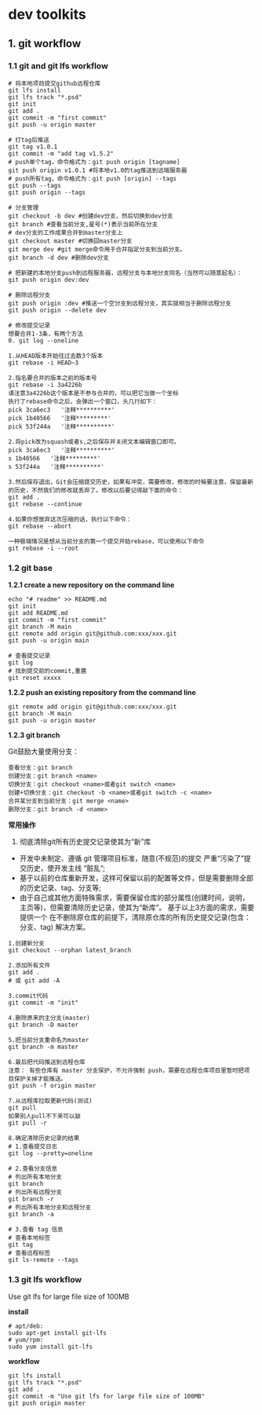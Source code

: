 # dev toolkits
## 1. git workflow

### 1.1 git and git lfs workflow
```shell
# 将本地项目提交github远程仓库
git lfs install
git lfs track "*.psd"
git init
git add .
git commit -m "first commit"
git push -u origin master

# 打tag后推送
git tag v1.0.1
git commit -m "add tag v1.5.2"
# push单个tag，命令格式为：git push origin [tagname]
git push origin v1.0.1 #将本地v1.0的tag推送到远端服务器
# push所有tag，命令格式为：git push [origin] --tags
git push --tags
git push origin --tags

# 分支管理
git checkout -b dev #创建dev分支，然后切换到dev分支
git branch #查看当前分支,星号(*)表示当前所在分支
# dev分支的工作成果合并到master分支上
git checkout master #切换回master分支
git merge dev #git merge命令用于合并指定分支到当前分支。
git branch -d dev #删除dev分支

# 把新建的本地分支push到远程服务器，远程分支与本地分支同名（当然可以随意起名）：
git push origin dev:dev

# 删除远程分支
git push origin :dev #推送一个空分支到远程分支，其实就相当于删除远程分支
git push origin --delete dev

# 修改提交记录
想要合并1-3条，有两个方法
0. git log --oneline

1.从HEAD版本开始往过去数3个版本
git rebase -i HEAD~3

2.指名要合并的版本之前的版本号
git rebase -i 3a4226b
请注意3a4226b这个版本是不参与合并的，可以把它当做一个坐标
执行了rebase命令之后，会弹出一个窗口，头几行如下：
pick 3ca6ec3   '注释**********'
pick 1b40566   '注释*********'
pick 53f244a   '注释**********'

2.将pick改为squash或者s,之后保存并关闭文本编辑窗口即可。
pick 3ca6ec3   '注释**********'
s 1b40566   '注释*********'
s 53f244a   '注释**********'

3.然后保存退出，Git会压缩提交历史，如果有冲突，需要修改，修改的时候要注意，保留最新的历史，不然我们的修改就丢弃了。修改以后要记得敲下面的命令：
git add .  
git rebase --continue  

4.如果你想放弃这次压缩的话，执行以下命令：
git rebase --abort 

一种极端情况是想从当前分支的第一个提交开始rebase，可以使用以下命令
git rebase -i --root
```


### 1.2 git base

**1.2.1 create a new repository on the command line**
```shell
echo "# readme" >> README.md
git init
git add README.md
git commit -m "first commit"
git branch -M main
git remote add origin git@github.com:xxx/xxx.git
git push -u origin main

# 查看提交记录
git log
# 找到提交前的commit,重置
git reset xxxxx
```

**1.2.2 push an existing repository from the command line**
```shell
git remote add origin git@github.com:xxx/xxx.git
git branch -M main
git push -u origin master
```

**1.2.3 git branch**

Git鼓励大量使用分支：
```shell
查看分支：git branch
创建分支：git branch <name>
切换分支：git checkout <name>或者git switch <name>
创建+切换分支：git checkout -b <name>或者git switch -c <name>
合并某分支到当前分支：git merge <name>
删除分支：git branch -d <name>
```
**常用操作**

1. 彻底清除git所有历史提交记录使其为“新”库

- 开发中未制定、遵循 git 管理项目标准，随意(不规范)的提交 严重“污染了”提交历史，使开发主线 “脏乱”;
- 基于以前的仓库重新开发，这样可保留以前的配置等文件，但是需要删除全部的历史记录、tag、分支等;
- 由于自己或其他方面特殊需求，需要保留仓库的部分属性(创建时间，说明，主页等)，但需要清除历史记录，使其为“新库”。
基于以上3方面的需求，需要提供一个 在不删除原仓库的前提下，清除原仓库的所有历史提交记录(包含：分支、tag) 解决方案。

```shell
1.创建新分支
git checkout --orphan latest_branch

2.添加所有文件
git add .
# 或 git add -A

3.commit代码
git commit -m "init"

4.删除原来的主分支(master)
git branch -D master

5.把当前分支重命名为master
git branch -m master

6.最后把代码推送到远程仓库
注意： 有些仓库有 master 分支保护，不允许强制 push，需要在远程仓库项目里暂时把项目保护关掉才能推送。
git push -f origin master

7.从远程库拉取更新代码(测试)
git pull
如果别人pull不下来可以敲
git pull -r

8.确定清除历史记录的结果
# 1.查看提交日志
git log --pretty=oneline

# 2.查看分支信息
# 列出所有本地分支
git branch
# 列出所有远程分支
git branch -r
# 列出所有本地分支和远程分支
git branch -a

# 3.查看 tag 信息
# 查看本地标签
git tag
# 查看远程标签
git ls-remote --tags
```

### 1.3 git lfs workflow

Use git lfs for large file size of 100MB

**install**
```shell
# apt/deb: 
sudo apt-get install git-lfs
# yum/rpm: 
sudo yum install git-lfs
```
**workflow**
```shell
git lfs install
git lfs track "*.psd"
git add .
git commit -m "Use git lfs for large file size of 100MB"
git push origin master
```
